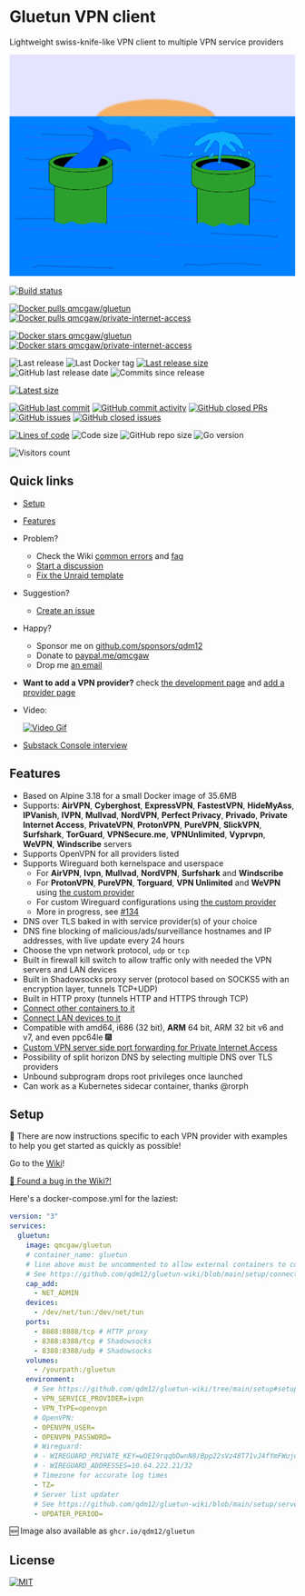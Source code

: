 # Gluetun VPN client

Lightweight swiss-knife-like VPN client to multiple VPN service providers

![Title image](https://raw.githubusercontent.com/qdm12/gluetun/master/title.svg)

[![Build status](https://github.com/qdm12/gluetun/actions/workflows/ci.yml/badge.svg)](https://github.com/qdm12/gluetun/actions/workflows/ci.yml)

[![Docker pulls qmcgaw/gluetun](https://img.shields.io/docker/pulls/qmcgaw/gluetun.svg)](https://hub.docker.com/r/qmcgaw/gluetun)
[![Docker pulls qmcgaw/private-internet-access](https://img.shields.io/docker/pulls/qmcgaw/private-internet-access.svg)](https://hub.docker.com/r/qmcgaw/gluetun)

[![Docker stars qmcgaw/gluetun](https://img.shields.io/docker/stars/qmcgaw/gluetun.svg)](https://hub.docker.com/r/qmcgaw/gluetun)
[![Docker stars qmcgaw/private-internet-access](https://img.shields.io/docker/stars/qmcgaw/private-internet-access.svg)](https://hub.docker.com/r/qmcgaw/gluetun)

![Last release](https://img.shields.io/github/release/qdm12/gluetun?label=Last%20release)
![Last Docker tag](https://img.shields.io/docker/v/qmcgaw/gluetun?sort=semver&label=Last%20Docker%20tag)
[![Last release size](https://img.shields.io/docker/image-size/qmcgaw/gluetun?sort=semver&label=Last%20released%20image)](https://hub.docker.com/r/qmcgaw/gluetun/tags?page=1&ordering=last_updated)
![GitHub last release date](https://img.shields.io/github/release-date/qdm12/gluetun?label=Last%20release%20date)
![Commits since release](https://img.shields.io/github/commits-since/qdm12/gluetun/latest?sort=semver)

[![Latest size](https://img.shields.io/docker/image-size/qmcgaw/gluetun/latest?label=Latest%20image)](https://hub.docker.com/r/qmcgaw/gluetun/tags)

[![GitHub last commit](https://img.shields.io/github/last-commit/qdm12/gluetun.svg)](https://github.com/qdm12/gluetun/commits/master)
[![GitHub commit activity](https://img.shields.io/github/commit-activity/y/qdm12/gluetun.svg)](https://github.com/qdm12/gluetun/graphs/contributors)
[![GitHub closed PRs](https://img.shields.io/github/issues-pr-closed/qdm12/gluetun.svg)](https://github.com/qdm12/gluetun/pulls?q=is%3Apr+is%3Aclosed)
[![GitHub issues](https://img.shields.io/github/issues/qdm12/gluetun.svg)](https://github.com/qdm12/gluetun/issues)
[![GitHub closed issues](https://img.shields.io/github/issues-closed/qdm12/gluetun.svg)](https://github.com/qdm12/gluetun/issues?q=is%3Aissue+is%3Aclosed)

[![Lines of code](https://img.shields.io/tokei/lines/github/qdm12/gluetun)](https://github.com/qdm12/gluetun)
![Code size](https://img.shields.io/github/languages/code-size/qdm12/gluetun)
![GitHub repo size](https://img.shields.io/github/repo-size/qdm12/gluetun)
![Go version](https://img.shields.io/github/go-mod/go-version/qdm12/gluetun)

![Visitors count](https://visitor-badge.laobi.icu/badge?page_id=gluetun.readme)

## Quick links

- [Setup](#setup)
- [Features](#features)
- Problem?
  - Check the Wiki [common errors](https://github.com/qdm12/gluetun-wiki/tree/main/errors) and [faq](https://github.com/qdm12/gluetun-wiki/tree/main/faq)
  - [Start a discussion](https://github.com/qdm12/gluetun/discussions)
  - [Fix the Unraid template](https://github.com/qdm12/gluetun/discussions/550)
- Suggestion?
  - [Create an issue](https://github.com/qdm12/gluetun/issues)
- Happy?
  - Sponsor me on [github.com/sponsors/qdm12](https://github.com/sponsors/qdm12)
  - Donate to [paypal.me/qmcgaw](https://www.paypal.me/qmcgaw)
  - Drop me [an email](mailto:quentin.mcgaw@gmail.com)
- **Want to add a VPN provider?** check [the development page](https://github.com/qdm12/gluetun-wiki/blob/main/contributing/development.md) and [add a provider page](https://github.com/qdm12/gluetun-wiki/blob/main/contributing/add-a-provider.md)
- Video:

  [![Video Gif](https://i.imgur.com/CetWunc.gif)](https://youtu.be/0F6I03LQcI4)

- [Substack Console interview](https://console.substack.com/p/console-72)

## Features

- Based on Alpine 3.18 for a small Docker image of 35.6MB
- Supports: **AirVPN**, **Cyberghost**, **ExpressVPN**, **FastestVPN**, **HideMyAss**, **IPVanish**, **IVPN**, **Mullvad**, **NordVPN**, **Perfect Privacy**, **Privado**, **Private Internet Access**, **PrivateVPN**, **ProtonVPN**, **PureVPN**,  **SlickVPN**, **Surfshark**, **TorGuard**, **VPNSecure.me**, **VPNUnlimited**, **Vyprvpn**, **WeVPN**, **Windscribe** servers
- Supports OpenVPN for all providers listed
- Supports Wireguard both kernelspace and userspace
  - For **AirVPN**, **Ivpn**, **Mullvad**, **NordVPN**, **Surfshark** and **Windscribe**
  - For **ProtonVPN**, **PureVPN**, **Torguard**, **VPN Unlimited** and **WeVPN** using [the custom provider](https://github.com/qdm12/gluetun-wiki/blob/main/setup/providers/custom.md)
  - For custom Wireguard configurations using [the custom provider](https://github.com/qdm12/gluetun-wiki/blob/main/setup/providers/custom.md)
  - More in progress, see [#134](https://github.com/qdm12/gluetun/issues/134)
- DNS over TLS baked in with service provider(s) of your choice
- DNS fine blocking of malicious/ads/surveillance hostnames and IP addresses, with live update every 24 hours
- Choose the vpn network protocol, `udp` or `tcp`
- Built in firewall kill switch to allow traffic only with needed the VPN servers and LAN devices
- Built in Shadowsocks proxy server (protocol based on SOCKS5 with an encryption layer, tunnels TCP+UDP)
- Built in HTTP proxy (tunnels HTTP and HTTPS through TCP)
- [Connect other containers to it](https://github.com/qdm12/gluetun-wiki/blob/main/setup/connect-a-container-to-gluetun.md)
- [Connect LAN devices to it](https://github.com/qdm12/gluetun-wiki/blob/main/setup/connect-a-lan-device-to-gluetun.md)
- Compatible with amd64, i686 (32 bit), **ARM** 64 bit, ARM 32 bit v6 and v7, and even ppc64le 🎆
- [Custom VPN server side port forwarding for Private Internet Access](https://github.com/qdm12/gluetun-wiki/blob/main/setup/providers/private-internet-access.md#vpn-server-port-forwarding)
- Possibility of split horizon DNS by selecting multiple DNS over TLS providers
- Unbound subprogram drops root privileges once launched
- Can work as a Kubernetes sidecar container, thanks @rorph

## Setup

🎉 There are now instructions specific to each VPN provider with examples to help you get started as quickly as possible!

Go to the [Wiki](https://github.com/qdm12/gluetun-wiki)!

[🐛 Found a bug in the Wiki?!](https://github.com/qdm12/gluetun-wiki/issues/new)

Here's a docker-compose.yml for the laziest:

```yml
version: "3"
services:
  gluetun:
    image: qmcgaw/gluetun
    # container_name: gluetun
    # line above must be uncommented to allow external containers to connect.
    # See https://github.com/qdm12/gluetun-wiki/blob/main/setup/connect-a-container-to-gluetun.md#external-container-to-gluetun
    cap_add:
      - NET_ADMIN
    devices:
      - /dev/net/tun:/dev/net/tun
    ports:
      - 8888:8888/tcp # HTTP proxy
      - 8388:8388/tcp # Shadowsocks
      - 8388:8388/udp # Shadowsocks
    volumes:
      - /yourpath:/gluetun
    environment:
      # See https://github.com/qdm12/gluetun-wiki/tree/main/setup#setup
      - VPN_SERVICE_PROVIDER=ivpn
      - VPN_TYPE=openvpn
      # OpenVPN:
      - OPENVPN_USER=
      - OPENVPN_PASSWORD=
      # Wireguard:
      # - WIREGUARD_PRIVATE_KEY=wOEI9rqqbDwnN8/Bpp22sVz48T71vJ4fYmFWujulwUU=
      # - WIREGUARD_ADDRESSES=10.64.222.21/32
      # Timezone for accurate log times
      - TZ=
      # Server list updater
      # See https://github.com/qdm12/gluetun-wiki/blob/main/setup/servers.md#update-the-vpn-servers-list
      - UPDATER_PERIOD=
```

🆕 Image also available as `ghcr.io/qdm12/gluetun`

## License

[![MIT](https://img.shields.io/github/license/qdm12/gluetun)](https://github.com/qdm12/gluetun/blob/master/LICENSE)
